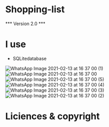 # Shopping-list

*** Version 2.0 ***

# I use 
- SQLitedatabase 

![WhatsApp Image 2021-02-13 at 16 37 00 (1)](https://user-images.githubusercontent.com/70384074/107945131-da692200-6f97-11eb-97f3-8c8244413f4c.jpeg ) 
![WhatsApp Image 2021-02-13 at 16 37 00](https://user-images.githubusercontent.com/70384074/107945875-ec979000-6f98-11eb-90f6-d28cab1abe3d.jpeg)
![WhatsApp Image 2021-02-13 at 16 37 00 (5)](https://user-images.githubusercontent.com/70384074/107945880-edc8bd00-6f98-11eb-8709-8cb7ab7e5293.jpeg)
![WhatsApp Image 2021-02-13 at 16 37 00 (4)](https://user-images.githubusercontent.com/70384074/107945882-eef9ea00-6f98-11eb-8989-45d4ee57e801.jpeg)
![WhatsApp Image 2021-02-13 at 16 37 00 (3)](https://user-images.githubusercontent.com/70384074/107945886-ef928080-6f98-11eb-8974-1d2b58dd2b6a.jpeg)
![WhatsApp Image 2021-02-13 at 16 37 00 (2)](https://user-images.githubusercontent.com/70384074/107945887-ef928080-6f98-11eb-8dd3-fae96bcf14bb.jpeg)
# Liciences & copyright
